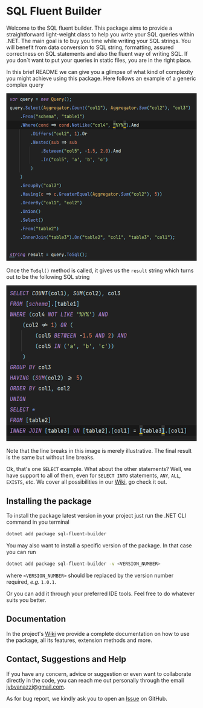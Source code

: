 # SQL Fluent Builder

Welcome to the SQL fluent builder. This package aims to provide a straightforward light-weight class to help you write your SQL queries within .NET.
The main goal is to buy you time while writing your SQL strings. 
You will benefit from data conversion to SQL string, formatting, assured correctness on SQL statements and also the fluent way of writing SQL. If you don`t want to put your queries in static files, you are in the right place. 

In this brief README we can give you a glimpse of what kind of complexity you might achieve using this package. 
Here follows an example of a generic complex query

![Complex query code example](https://github.com/Johnvanazzi/sql-fluent-builder/blob/main/Assets/example-complex-query-code.png "Code example of the package")

Once the `ToSql()` method is called, it gives us the `result` string which turns out to be the following SQL
string

![Complex query sql example](https://github.com/Johnvanazzi/sql-fluent-builder/blob/main/Assets/example-complex-query-sql.png)

Note that the line breaks in this image is merely illustrative. The final result is the same but without line breaks.

Ok, that's one `SELECT` example. What about the other statements? Well, we have support to all of them, even for `SELECT INTO` statements, `ANY`, `ALL`, `EXISTS`, *etc*. 
We cover all possibilities in our [Wiki](https://github.com/Johnvanazzi/sql-fluent-builder/wiki), go check it out.

## Installing the package
To install the package latest version in your project just run the .NET CLI command in you terminal
~~~bash
dotnet add package sql-fluent-builder
~~~

You may also want to install a specific version of the package. In that case you can run
~~~bash
dotnet add package sql-fluent-builder -v <VERSION_NUMBER>
~~~

where `<VERSION_NUMBER>` should be replaced by the version number required, *e.g.* `1.0.1`.

Or you can add it through your preferred IDE tools. Feel free to do whatever suits you better.

## Documentation
In the project's [Wiki](https://github.com/Johnvanazzi/sql-fluent-builder/wiki) we provide a complete documentation on how to use the package, all its features, extension methods and more.

## Contact, Suggestions and Help
If you have any concern, advice or suggestion or even want to collaborate directly in the code, you can reach me out personally through the email jvbvanazzi@gmail.com.

As for bug report, we kindly ask you to open an [Issue](https://github.com/Johnvanazzi/sql-fluent-builder/issues) on GitHub.
